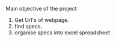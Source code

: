 Main objective of the project
1. Get Url's of webpage.
2. find specs.
3. organise specs into excel spreadsheet
